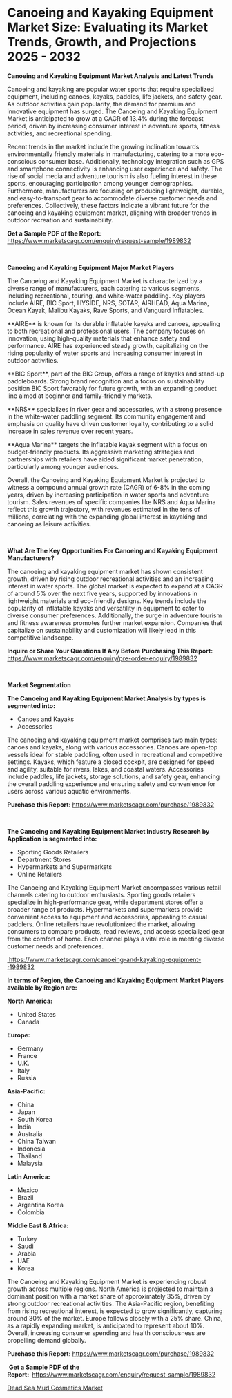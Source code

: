 <p><h1>Canoeing and Kayaking Equipment Market Size: Evaluating its Market Trends, Growth, and Projections 2025 - 2032</h1></p><p><strong>Canoeing and Kayaking Equipment Market Analysis and Latest Trends</strong></p>
<p><p>Canoeing and kayaking are popular water sports that require specialized equipment, including canoes, kayaks, paddles, life jackets, and safety gear. As outdoor activities gain popularity, the demand for premium and innovative equipment has surged. The Canoeing and Kayaking Equipment Market is anticipated to grow at a CAGR of 13.4% during the forecast period, driven by increasing consumer interest in adventure sports, fitness activities, and recreational spending. </p><p>Recent trends in the market include the growing inclination towards environmentally friendly materials in manufacturing, catering to a more eco-conscious consumer base. Additionally, technology integration such as GPS and smartphone connectivity is enhancing user experience and safety. The rise of social media and adventure tourism is also fueling interest in these sports, encouraging participation among younger demographics. Furthermore, manufacturers are focusing on producing lightweight, durable, and easy-to-transport gear to accommodate diverse customer needs and preferences. Collectively, these factors indicate a vibrant future for the canoeing and kayaking equipment market, aligning with broader trends in outdoor recreation and sustainability.</p></p>
<p><strong>Get a Sample PDF of the Report:&nbsp;</strong> <a href="https://www.marketscagr.com/enquiry/request-sample/1989832?utm_campaign=2215&utm_medium=2&utm_source=Github&utm_content=ia&utm_term=08022025&utm_id=canoeing-and-kayaking-equipment">https://www.marketscagr.com/enquiry/request-sample/1989832</a></p>
<p>&nbsp;</p>
<p><strong>Canoeing and Kayaking Equipment Major Market Players</strong></p>
<p><p>The Canoeing and Kayaking Equipment Market is characterized by a diverse range of manufacturers, each catering to various segments, including recreational, touring, and white-water paddling. Key players include AIRE, BIC Sport, HYSIDE, NRS, SOTAR, AIRHEAD, Aqua Marina, Ocean Kayak, Malibu Kayaks, Rave Sports, and Vanguard Inflatables.</p><p>**AIRE** is known for its durable inflatable kayaks and canoes, appealing to both recreational and professional users. The company focuses on innovation, using high-quality materials that enhance safety and performance. AIRE has experienced steady growth, capitalizing on the rising popularity of water sports and increasing consumer interest in outdoor activities.</p><p>**BIC Sport**, part of the BIC Group, offers a range of kayaks and stand-up paddleboards. Strong brand recognition and a focus on sustainability position BIC Sport favorably for future growth, with an expanding product line aimed at beginner and family-friendly markets.</p><p>**NRS** specializes in river gear and accessories, with a strong presence in the white-water paddling segment. Its community engagement and emphasis on quality have driven customer loyalty, contributing to a solid increase in sales revenue over recent years.</p><p>**Aqua Marina** targets the inflatable kayak segment with a focus on budget-friendly products. Its aggressive marketing strategies and partnerships with retailers have aided significant market penetration, particularly among younger audiences.</p><p>Overall, the Canoeing and Kayaking Equipment Market is projected to witness a compound annual growth rate (CAGR) of 6-8% in the coming years, driven by increasing participation in water sports and adventure tourism. Sales revenues of specific companies like NRS and Aqua Marina reflect this growth trajectory, with revenues estimated in the tens of millions, correlating with the expanding global interest in kayaking and canoeing as leisure activities.</p></p>
<p>&nbsp;</p>
<p><strong>What Are The Key Opportunities For Canoeing and Kayaking Equipment Manufacturers?</strong></p>
<p><p>The canoeing and kayaking equipment market has shown consistent growth, driven by rising outdoor recreational activities and an increasing interest in water sports. The global market is expected to expand at a CAGR of around 5% over the next five years, supported by innovations in lightweight materials and eco-friendly designs. Key trends include the popularity of inflatable kayaks and versatility in equipment to cater to diverse consumer preferences. Additionally, the surge in adventure tourism and fitness awareness promotes further market expansion. Companies that capitalize on sustainability and customization will likely lead in this competitive landscape.</p></p>
<p><strong>Inquire or Share Your Questions If Any Before Purchasing This Report:</strong> <a href="https://www.marketscagr.com/enquiry/pre-order-enquiry/1989832?utm_campaign=2215&utm_medium=2&utm_source=Github&utm_content=ia&utm_term=08022025&utm_id=canoeing-and-kayaking-equipment">https://www.marketscagr.com/enquiry/pre-order-enquiry/1989832</a></p>
<p>&nbsp;</p>
<p><strong>Market Segmentation</strong></p>
<p><strong>The Canoeing and Kayaking Equipment Market Analysis by types is segmented into:</strong></p>
<p><ul><li>Canoes and Kayaks</li><li>Accessories</li></ul></p>
<p><p>The canoeing and kayaking equipment market comprises two main types: canoes and kayaks, along with various accessories. Canoes are open-top vessels ideal for stable paddling, often used in recreational and competitive settings. Kayaks, which feature a closed cockpit, are designed for speed and agility, suitable for rivers, lakes, and coastal waters. Accessories include paddles, life jackets, storage solutions, and safety gear, enhancing the overall paddling experience and ensuring safety and convenience for users across various aquatic environments.</p></p>
<p><strong>Purchase this Report:&nbsp;</strong><a href="https://www.marketscagr.com/purchase/1989832?utm_campaign=2215&utm_medium=2&utm_source=Github&utm_content=ia&utm_term=08022025&utm_id=canoeing-and-kayaking-equipment">https://www.marketscagr.com/purchase/1989832</a></p>
<p>&nbsp;</p>
<p><strong>The Canoeing and Kayaking Equipment Market Industry Research by Application is segmented into:</strong></p>
<p><ul><li>Sporting Goods Retailers</li><li>Department Stores</li><li>Hypermarkets and Supermarkets</li><li>Online Retailers</li></ul></p>
<p><p>The Canoeing and Kayaking Equipment Market encompasses various retail channels catering to outdoor enthusiasts. Sporting goods retailers specialize in high-performance gear, while department stores offer a broader range of products. Hypermarkets and supermarkets provide convenient access to equipment and accessories, appealing to casual paddlers. Online retailers have revolutionized the market, allowing consumers to compare products, read reviews, and access specialized gear from the comfort of home. Each channel plays a vital role in meeting diverse customer needs and preferences.</p></p>
<p><a href="https://www.marketscagr.com/canoeing-and-kayaking-equipment-r1989832?utm_campaign=2215&utm_medium=2&utm_source=Github&utm_content=ia&utm_term=08022025&utm_id=canoeing-and-kayaking-equipment">&nbsp;https://www.marketscagr.com/canoeing-and-kayaking-equipment-r1989832</a></p>
<p><strong>In terms of Region, the Canoeing and Kayaking Equipment Market Players available by Region are:</strong></p>
<p>
    <p> <strong> North America: </strong>
        <ul>
            <li>United States</li>
            <li>Canada</li>
        </ul>
        </p> 
    <p> <strong> Europe: </strong>
        <ul>
            <li>Germany</li>
            <li>France</li>
            <li>U.K.</li>
            <li>Italy</li>
            <li>Russia</li>
        </ul>
        </p> 
    <p> <strong> Asia-Pacific: </strong>
        <ul>
            <li>China</li>
            <li>Japan</li>
            <li>South Korea</li>
            <li>India</li>
            <li>Australia</li>
            <li>China Taiwan</li>
            <li>Indonesia</li>
            <li>Thailand</li>
            <li>Malaysia</li>
        </ul>
        </p> 
    <p> <strong> Latin America: </strong>
        <ul>
            <li>Mexico</li>
            <li>Brazil</li>
            <li>Argentina Korea</li>
            <li>Colombia</li>
        </ul>
        </p> 
    <p> <strong> Middle East & Africa: </strong>
        <ul>
            <li>Turkey</li>
            <li>Saudi</li>
            <li>Arabia</li>
            <li>UAE</li>
            <li>Korea</li>
        </ul>
    </p>
    </p>
<p><p>The Canoeing and Kayaking Equipment Market is experiencing robust growth across multiple regions. North America is projected to maintain a dominant position with a market share of approximately 35%, driven by strong outdoor recreational activities. The Asia-Pacific region, benefiting from rising recreational interest, is expected to grow significantly, capturing around 30% of the market. Europe follows closely with a 25% share. China, as a rapidly expanding market, is anticipated to represent about 10%. Overall, increasing consumer spending and health consciousness are propelling demand globally.</p></p>
<p><strong>Purchase this Report: </strong><a href="https://www.marketscagr.com/purchase/1989832?utm_campaign=2215&utm_medium=2&utm_source=Github&utm_content=ia&utm_term=08022025&utm_id=canoeing-and-kayaking-equipment">https://www.marketscagr.com/purchase/1989832</a></p>
<p>&nbsp;<strong>Get a Sample PDF of the Report:&nbsp;&nbsp;</strong><a href="https://www.marketscagr.com/enquiry/request-sample/1989832?utm_campaign=2215&utm_medium=2&utm_source=Github&utm_content=ia&utm_term=08022025&utm_id=canoeing-and-kayaking-equipment">https://www.marketscagr.com/enquiry/request-sample/1989832</a></p>
<p><strong></strong></p>
<p><p><a href="https://github.com/WashimHussain441/Market-Research-Report-List-1/blob/main/dead-sea-mud-cosmetics-market.md?utm_campaign=2215&utm_medium=2&utm_source=Github&utm_content=ia&utm_term=08022025&utm_id=canoeing-and-kayaking-equipment">Dead Sea Mud Cosmetics Market</a></p></p>